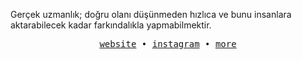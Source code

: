 Gerçek uzmanlık; doğru olanı düşünmeden hızlıca ve bunu insanlara aktarabilecek kadar farkındalıkla yapmabilmektir.

<p align="center">
  <samp>
    <a href="https://yemreak.com">website</a> • 
    <a href="https://www.instagram.com/_yemreak">instagram</a> • 
    <a href="https://bento.me/yemreak">more</a>
  </samp>
</p>

